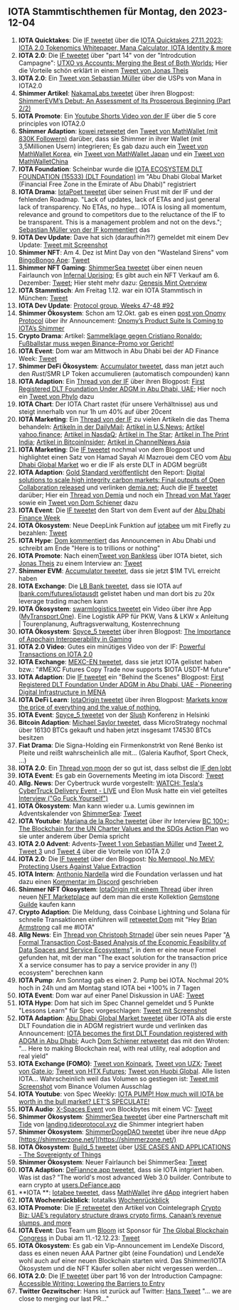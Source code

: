 ## IOTA Stammtischthemen für Montag, den 2023-12-04

1. **IOTA Quicktakes**: Die [IF tweetet](https://x.com/iota/status/1729077695168864480?s=20) über die [IOTA Quicktakes 27.11.2023: IOTA 2.0 Tokenomics Whitepaper, Mana Calculator, IOTA Identity & more](https://www.youtube.com/watch?v=E6QJZ8RacMY)
2. **IOTA 2.0**: Die [IF tweetet](https://x.com/iota/status/1729500397474066565?s=20) über "part 14" von der "Introdcution Campagne": [UTXO vs Accounts: Merging the Best of Both Worlds](https://blog.iota.org/utxo-vs-accounts-iota20/); Hier die Vorteile schön erklärt in einem [Tweet von Jonas Theis](https://x.com/NaitsabesMue/status/1729869098996359337?s=20)
3. **IOTA 2.0**: Ein [Tweet von Sebastian Müller](https://x.com/NaitsabesMue/status/1729484317766611322?s=20) über die USPs von Mana in IOTA2.0
4. **Shimmer Artikel**: [NakamaLabs tweetet](https://x.com/Nakama_Labs/status/1729502764655386677?s=20) über ihren Blogpost: [ShimmerEVM’s Debut: An Assessment of Its Prosperous Beginning (Part 2/2)](https://medium.com/@NakamaLabs/shimmerevms-debut-an-assessment-of-its-prosperous-beginning-part-2-2-c8204af9a78b)
5. **IOTA Promote**: Ein [Youtube Shorts Video von der IF](https://www.youtube.com/embed/uQ8SS_bNHU0?autoplay=1&auto_play=true) über die 5 core principles von IOTA2.0
6. **Shimmer Adaption**: [kowei retweetet](https://x.com/kowei1995/status/1729431501786480887?s=20) den [Tweet von MathWallet (mit 830K Followern)](https://x.com/MathWallet/status/1729428871714590927?s=20) darüber, dass sie Shimmer in ihrer Wallet (mit 3,5Millionen Usern) integrieren; Es gab dazu auch ein [Tweet von MathWallet Korea](https://x.com/MathWallet_KR/status/1729687010640540118?s=20), ein [Tweet von MathWallet Japan](https://x.com/MathWallet_JP/status/1729444062477115397?s=20) und ein [Tweet von MathWalletChina](https://x.com/MathWallet_CN/status/1729443531888922963?s=20)
7. **IOTA Foundation**: Scheinbar wurde die [IOTA ECOSYSTEM DLT FOUNDATION (15533) (DLT Foundation)](https://newreg.adgm.com/s/public-registrar?entityid=0015q00000RNpc2AAD) im "Abu Dhabi Global Market (Financial Free Zone in the Emirate of Abu Dhabi)" registriert
8. **IOTA Drama**: [IotaPoet tweetet](https://x.com/IotaPoet/status/1729463575809249344?s=20) über seinen Frust mit der IF und der fehlenden Roadmap. "Lack of updates, lack of ETAs and just general lack of transparency. No ETAs, no hype...  IOTA is losing all momentum, relevance and ground to competitors due to the reluctance of the IF to be transparent. This is a management problem and not on the devs."; [Sebastian Müller von der IF kommentiert](v) das
9. **IOTA Dev Update**: Dave hat sich (daraufhin?!?) gemeldet mit einem Dev Update: [Tweet mit Screenshot](https://x.com/Vrom14286662/status/1729574062223933690?s=20)
10. **Shimmer NFT**: Am 4. Dez ist Mint Day von den "Wasteland Sirens" vom [BingoBongo Ape](https://twitter.com/BingoBongo_ape): [Tweet](https://x.com/BingoBongo_ape/status/1729791976852148388?s=20)
11. **Shimmer NFT Gaming**: [ShimmerSea tweetet](https://x.com/ShimmerSeaDEX/status/1729764631508378044?s=20) über einen neuen Fairlaunch von [Infernal Uprising](https://twitter.com/InfernalNFTs); Es gibt auch ein NFT Verkauf am 6. Dezember: [Tweet](https://x.com/InfernalNFTs/status/1730949945161564577?s=20); Hier steht mehr dazu: [Genesis Mint Overview](https://www.infernaluprising.com/blog/genesis-mint)
12. **IOTA Stammtisch**: Am Freitag 1.12. war ein IOTA Stammtisch in München: [Tweet](https://x.com/IotaMunchen/status/1727003039779987520?s=20)
13. **IOTA Dev Update**: [Protocol group, Weeks 47-48 #92](https://github.com/iotaledger/research-updates/discussions/92)
14. **Shimmer Ökosystem**: Schon am 12.Okt. gab es einen [post von Onomy Protocol](https://x.com/OnomyProtocol/status/1580181688285822977?s=20) über ihr Announcement: [Onomy’s Product Suite Is Coming to IOTA’s Shimmer](https://medium.com/onomy-protocol/onomys-product-suite-is-coming-to-iota-s-shimmer-4060abd4acc6)
15. **Crypto Drama**: Artikel: [Sammelklage gegen Cristiano Ronaldo: Fußballstar muss wegen Binance-Promo vor Gericht!](https://www.blocktrainer.de/sammelklage-gegen-cristiano-ronaldo-binance/)
16. **IOTA Event**: Dom war am Mittwoch in Abu Dhabi bei der AD Finance Week: [Tweet](https://x.com/iota/status/1726601296306683925?s=20)
17. **Shimmer DeFi Ökosystem**: [Accumulator tweetet](https://x.com/ACCU_DeFi/status/1729567648671834328?s=20), dass man jetzt auch den $Rust/$SMR LP Token accumulieren (automatisch compounden) kann
18. **IOTA Adaption**: Ein [Thread von der IF](https://x.com/iota/status/1729836948422803896?s=20) über ihren Blogpost: [First Registered DLT Foundation Under ADGM in Abu Dhabi, UAE](https://blog.iota.org/iota-first-dlt-registered-adgm-in-uae/); Hier noch ein [Tweet von Phylo](https://x.com/PhyloIota/status/1729846189745447084?s=20) dazu
19. **IOTA Chart**: Der IOTA Chart rastet (für unsere Verhältnisse) aus und steigt innerhalb von nur 1h um 40% auf über 20cent
20. **IOTA Marketing**: Ein [Thread von der IF](https://x.com/iota/status/1729853429235720308?s=20) zu vielen Artikeln die das Thema behandeln: [Artikeln in der DailyMail](https://www.dailymail.co.uk/wires/reuters/article-12804633/IOTA-launches-100-million-entity-Abu-Dhabi-create-digital-network.html);  [Artikel in U.S.News](https://www.usnews.com/news/technology/articles/2023-11-29/iota-launches-100-million-entity-in-abu-dhabi-to-create-digital-network); [Artikel yahoo.finance](https://finance.yahoo.com/news/iota-launches-100-million-entity-121004788.html?guccounter=1&guce_referrer=aHR0cHM6Ly90LmNvLw&guce_referrer_sig=AQAAALQ2tmWmKmDNO5NksO7qyU2f6T8bdSAAOrs7Im6PuQ7h5BPgAslkIfYX_PxMQMf5Xn5BS5VbkpIK6sJbZBWfX_j8Dfm9flxDUE_WmUfG8Xi3Zn4kklMM5Yy4mDrUv5r6iAeJDArgTAGX_8ljn7LXGsIIn8oZ5StVrwgzAUx12oFI); [Artikel in NasdaQ](https://www.nasdaq.com/articles/iota-launches-$100-million-entity-in-abu-dhabi-to-create-digital-network); [Artikel in The Star](https://www.thestar.com.my/tech/tech-news/2023/11/29/iota-launches-100-million-entity-in-abu-dhabi-to-create-digital-network); [Artikel in The Print India](https://theprint.in/tech/iota-launches-100-million-entity-in-abu-dhabi-to-create-digital-network/1864131/); [Artikel in BitcoinInsider](https://www.bitcoininsider.org/article/234435/iota-becomes-first-fully-regulated-crypto-foundation-uae); [Artikel in ChannelNews Asia](https://www.channelnewsasia.com/business/iota-launches-100-million-entity-abu-dhabi-create-digital-network-3953866)
21. **IOTA Marketing**: Die [IF tweetet](https://x.com/iota/status/1729862922913063400?s=20) nochmal von dem Blogpost und highlightet einen Satz von Hamad Sayah Al Mazrouei dem CEO vom [Abu Dhabi Global Market](https://twitter.com/ADGlobalMarket) wo er die IF als erste DLT in ADGM begrüßt
22. **IOTA Adaption**: [Gold Standard veröffentlicht](https://x.com/goldstandard/status/1729862595325337991?s=20) den Report: [Digital solutions to scale high integrity carbon markets: Final outputs of Open Collaboration released](https://www.goldstandard.org/blog-item/digital-solutions-scale-high-integrity-carbon-markets-final-outputs-open-collaboration) und verlinken [demia.net](https://www.demia.net/); Auch die [IF tweetet](https://x.com/iota/status/1729868123552239736?s=20) darüber; Hier ein [Thread von Demia](https://x.com/_Demia/status/1729912892277829647?s=20) und noch ein [Thread von Mat Yager](https://x.com/Mat_Yarger/status/1729918286916186598?s=20) sowie ein [Tweet von Dom Schiener](https://x.com/DomSchiener/status/1730577324096037012?s=20) dazu 
23. **IOTA Event**: Die [IF tweetet](https://x.com/iota/status/1729865457480708446?s=20) den Start von dem Event auf der [Abu Dhabi Finance Week](https://twitter.com/ADFinanceWeek)
24. **IOTA Ökosystem**: Neue DeepLink Funktion auf [iotabee](https://twitter.com/iotabee) um mit Firefly zu bezahlen: [Tweet](https://x.com/iotabee/status/1729879031552880862?s=20)
25. **IOTA Hype**: [Dom kommentiert](https://x.com/DomSchiener/status/1729883582108504270?s=20) das Announcemen in Abu Dhabi und schreibt am Ende "Here is to trillions or nothing"
26. **IOTA Promote**: Nach einem[Tweet von Bankless](https://x.com/BanklessHQ/status/1729968550734156029?s=20) über IOTA bietet, sich [Jonas Theis](https://twitter.com/jonastheis_) zu einem Interview an: [Tweet](https://x.com/jonastheis_/status/1730033923382755370?s=20)
27. **Shimmer EVM**: [Accumulator tweetet](https://x.com/ACCU_DeFi/status/1729939638117142630?s=20), dass sie jetzt $1M TVL erreicht haben
28. **IOTA Exchange**: Die [LB Bank tweetet](https://x.com/LBank_Exchange/status/1730064380358988219?s=20), dass sie IOTA auf [lbank.com/futures/iotausdt](https://www.lbank.com/futures/iotausdt/) gelistet haben und man dort bis zu 20x leverage trading machen kann
29. **IOTA Ökosystem**: [swarmlogistics tweetet](https://x.com/SwarmLogistics/status/1729899899011875077?s=20) ein Video über ihre App ([MyTransport.One](MyTransport.One)). Eine Logistik APP für PKW, Vans & LKW x Anleitung | Tourenplanung, Auftragsverwaltung, Kostenrechnung
30. **IOTA Ökosystem**: [Spyce_5 tweetet](https://x.com/SPYCE_5/status/1729884122439684234?s=20) über ihren Blogpost: [The Importance of Appchain Interoperability in Gaming](https://spyce5.com/appchains/the-importance-of-appchain-interoperability-in-gaming/)
31. **IOTA 2.0 Video**: Gutes ein minütiges Video von der IF: [Powerful Transactions on IOTA 2.0](https://www.youtube.com/watch?v=p7C24UJ4jS4&t)
32. **IOTA Exchange**: [MEXC-EN tweetet](https://x.com/MEXC_EN/status/1730110002667344326?s=20), dass sie jetzt IOTA gelistet haben bzw.: "#MEXC Futures Copy Trade now supports $IOTA USDT-M future"
33. **IOTA Adaption**: Die [IF tweetet](https://x.com/iota/status/1730164785193369664?s=20) ein "Behind the Scenes" Blogpost: [First Registered DLT Foundation Under ADGM in Abu Dhabi, UAE - Pioneering Digital Infrastructure in MENA‌](https://blog.iota.org/iota-first-dlt-registered-adgm-in-uae/)
34. **IOTA DeFi Learn**: [IotaOrigin tweetet](https://x.com/origin_iota/status/1730166283939790888?s=20) über ihren Blogpost: [Markets know the price of everything and the value of nothing.](https://medium.com/@iotaorigin/markets-know-the-price-of-everything-and-the-value-of-nothing-f05f1a47f1e3)
35. **IOTA Event**: [Spyce_5 tweetet](https://x.com/SPYCE_5/status/1730215161418371230?s=20) von der [Slush](https://twitter.com/SlushHQ) Konferenz in Helsinki
36. **Bitcoin Adaption**: [Michael Saylor tweetet](https://x.com/saylor/status/1730226879125160426?s=20), dass MicroStrategy nochmal über 16130 BTCs gekauft und haben jetzt insgesamt 174530 BTCs besitzen
37. **Fiat Drama**: Die Signa-Holding ein Firmenkonstrkt von René Benko ist Pleite und reißt wahrscheinlich alle mit... (Galeria Kaufhof, Sport Check, ...)
38. **IOTA 2.0**: Ein [Thread von moon](https://x.com/moonbaklava/status/1729930208260628788?s=20) der so gut ist, dass selbst die [IF den lobt](https://x.com/iota/status/1731591365102809512?s=20)
39. **IOTA Event**: Es gab ein Governements Meeting im iota Discord: [Tweet](https://x.com/shimmernet/status/1729938286590689608?s=20)
40. **Allg. News**: Der Cybertruck wurde vorgestellt: [WATCH: Tesla's CyberTruck Delivery Event - LIVE](https://www.youtube.com/watch?v=ddzZMUoXzDM) und Elon Musk hatte ein viel geteiltes [Interview ("Go Fuck Yourself")](https://twitter.com/i/status/1730076897571221921)
41. **IOTA Ökosystem**: Man kann wieder u.a. Lumis gewinnen im Adventskalender von [ShimmerSea](https://twitter.com/ShimmerSeaDEX): [Tweet](https://x.com/ShimmerSeaDEX/status/1730489409257255077?s=20)
42. **IOTA Youtube**: [Mariana de la Roche tweetet](https://x.com/Marianadlrw/status/1730555472996946144?s=20) über ihr Interview [BC 100+: The Blockchain for the UN Charter Values and the SDGs Action Plan](https://www.youtube.com/watch?v=G0bJCjagY8o) wo sie unter anderem über Demia spricht
43. **IOTA 2.0 Advent**: Advents-[Tweet 1 von Sebastian Müller](https://x.com/NaitsabesMue/status/1730497608731283685?s=20) und [Tweet 2](https://x.com/NaitsabesMue/status/1730852168171680227?s=20), [Tweet 3](https://x.com/NaitsabesMue/status/1731248965092274321?s=20) und [Tweet 4](https://x.com/NaitsabesMue/status/1731582700262215885?s=20) über die Vorteile von IOTA 2.0 
44. **IOTA 2.0**: Die [IF tweetet](https://x.com/iota/status/1730587563210002760?s=20) über den Blogpost: [No Mempool, No MEV: Protecting Users Against Value Extraction](https://blog.iota.org/no-mempool-no-mev-iota20/)
45. **IOTA Intern**: [Anthonio Nardella]() wird die Foundation verlassen und hat dazu einen [Kommentar im Discord](https://discord.com/channels/397872799483428865/397872799483428867/1179768031950409811) geschrieben
46. **Shimmer NFT Ökosystem**: [IotaOrigin mit einem Thread](https://x.com/origin_iota/status/1730509809043050955?s=20) über ihren neuen [NFT Marketplace](https://launchpad.snippool.xyz/collection/0x93A4Ca164a1B35E70280579a038e4f81f2dc6777?tab=mint&ref=clpnvxehb0003s6xi0fcal0yc) auf dem man die erste Kollektion [Gemstone Guilde](https://launchpad.snippool.xyz/collection/0x93A4Ca164a1B35E70280579a038e4f81f2dc6777?tab=mint&ref=clpnvxehb0003s6xi0fcal0yc) kaufen kann
47. **Crypto Adaption**: Die Meldung, dass Coinbase Lightning und Solana für schnelle Transaktionen einführen will [retweetet Dom](https://x.com/DomSchiener/status/1730865233344831666?s=20) mit "Hey [Brian Armstrong](https://twitter.com/brian_armstrong) call me #IOTA"
48. **Allg News**: Ein [Thread von Christoph Strnadel](https://x.com/archimate/status/1730599969252364764?s=20) über sein neues Paper "[A Formal Transaction Cost-Based Analysis of the Economic Feasibility of Data Spaces and Service Ecosystems](https://arxiv.org/abs/2310.03157)", in dem er eine neue Formel gefunden hat, mit der man "The exact solution for the transaction price X a service consumer has to pay a service provider in any (!) ecosystem" berechnen kann
49. **IOTA Pump**: Am Sonntag gab es einen 2. Pump bei IOTA. Nochmal 20% hoch in 24h und am Montag stand IOTA bei +100% in 7 Tagen
50. **IOTA Event**: Dom war auf einer Panel Diskussion in UAE: [Tweet](https://x.com/GM__INV/status/1730980325394669582?s=20)
51. **IOTA Hype**: Dom hat sich im Spec Channel gemeldet und 5 Punkte "Lessons Learn" für Spec vorgeschlagen: [Tweet mit Screenshot](https://x.com/moonbaklava/status/1731041062758588791?s=20)
52. **IOTA Adaption**: [Abu Dhabi Global Market tweetet](https://x.com/ADGlobalMarket/status/1731257998285119996?s=20) über IOTA als die erste DLT Foundation die in ADGM registriert wurde und verlinken das Announcement: [IOTA becomes the first DLT Foundation registered with ADGM in Abu Dhabi](https://www.adgm.com/media/announcements/iota-becomes-the-first-dlt-foundation-registered-with-adgm-in-abu-dhabi); Auch [Dom Schiener retweetet](https://x.com/DomSchiener/status/1731286331571974494?s=20) das mit den Wroten: "... Here to making Blockchain real, with real utility, real adoption and real yield"
53. **IOTA Exchange (FOMO)**: [Tweet von Koinpark](https://x.com/KoinparkInfo/status/1731550235770675583?s=20), [Tweet von UZX](https://x.com/UZX_Official/status/1731499893691425254?s=20); [Tweet von Gate.io](https://x.com/gate_io/status/1730798987236516204?s=20); [Tweet von HTX Futures](https://x.com/HTXFutures/status/1731581424757866764?s=20); [Tweet von Huobi Global](https://x.com/HuobiGlobal/status/1731589112405373043?s=20). Alle listen IOTA... Wahrscheinlich weil das Volumen so gestiegen ist: [Tweet mit Screenshot](https://x.com/punikus/status/1731259336226124080?s=20) vom Binance Volumen Ausschlag
54. **IOTA Youtube**: von Spec Weekly: [IOTA PUMP! How much will IOTA be worth in the bull market? LET'S SPECULATE!](https://www.youtube.com/watch?v=1eBw79JjNcY&t=10s)
55. **IOTA Audio**: [X-Spaces Event](https://x.com/blockbytescom/status/1731427056657862826?s=20) von Blockbytes mit einem VC: [Tweet](https://x.com/blockbytescom/status/1731427054933909592?s=20)
56. **Shimmer Ökosystem**: [ShimmerSea tweetet](https://x.com/ShimmerSeaDEX/status/1731569024381628881?s=20) über eine Partnerschaft mit [Tide](https://twitter.com/Tide_web3) von [landing.tideprotocol.xyz](https://landing.tideprotocol.xyz/) die Shimmer integriert haben
57. **Shimmer Ökosystem**: [ShimmerDogeDAO tweetet](https://x.com/shimmerdogedao/status/1731304012828270726?s=20) über ihre neue dApp [https://shimmerzone.net/](https://shimmerzone.net/)
58. **IOTA Ökosystem**: [Build_5 tweetet](https://x.com/build5tech/status/1731563365246595205?s=20) über [USE CASES AND APPLICATIONS - The Sovereignty of Things](https://build5.com/blog/sovereignty/)
59. **Shimmer Ökosystem**: Neuer Fairlaunch bei ShimmerSea: [Tweet](https://x.com/ShimmerSeaDEX/status/1731357634006253626?s=20)
60. **IOTA Adaption**: [DeFiannce.app tweetet](https://x.com/DeFiance_App/status/1730875755490337016?s=20), dass sie IOTA intgriert haben. Was ist das? "The world's most advanced Web 3.0 builder. Contribute to earn crypto at [users.DeFiance.app](http://users.DeFiance.app)
61. **IOTA **: [Iotabee tweetet](https://x.com/iotabee/status/1731592876943941676?s=20), dass [MathWallet](https://twitter.com/MathWallet) ihre [dApp](https://mathdapp.store/?blockchain=shimmerevm) integriert haben
62. **IOTA Wochenrückblick**: Iotatalks [Wochenrückblick](https://www.iota-talk.com/index.php?article/346-wochenr%C3%BCckblick-vom-26-november-bis-2-dezember-2023/)
63. **IOTA Promote**: Die [IF retweetet](https://x.com/iota/status/1731654298306490536?s=20) den Artikel von Cointelegraph [Crypto Biz: UAE’s regulatory structure draws crypto firms, Canaan’s revenue slumps, and more](https://cointelegraph.com/news/crypto-biz-uae-regulatory-structure-draws-crypto-firms-canaan-revenue-slumps)
64. **IOTA Event**: Das Team um [Bloom](https://twitter.com/bloomwalletio) ist Sponsor für [The Global Blockchain Congress](https://twitter.com/AgoraGBC) in Dubai am 11.-12.12.23: [Tweet](https://x.com/AgoraGBC/status/1731569188307697971?s=20)
65. **IOTA Ökosystem**: Es gab ein Vip-Announcement im LendeXe Discord, dass es einen neuen AAA Partner gibt (eine Foundation) und LendeXe wohl auch auf einer neuen Blockchain starten wird. Das Shimmer/IOTA Ökosystem und die NFT Käufer sollen aber nicht vergessen werden...
66. **IOTA 2.0**: Die [IF tweetet](https://x.com/iota/status/1731674725514899563?s=20) über part 16 von der Introduction Campagne: [Accessible Writing: Lowering the Barriers to Entry](https://blog.iota.org/accessible-writing-iota20/)
67. **Twitter Gezwitscher**: Hans ist zurück auf Twitter: [Hans Tweet](https://x.com/hus_qy/status/1731697839703515371?s=20) "... we are close to merging our last PR..."

